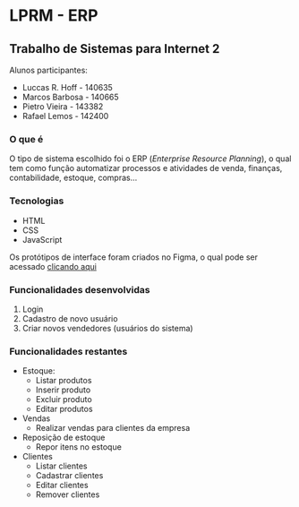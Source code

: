 # LPRM - ERP
## Trabalho de Sistemas para Internet 2
Alunos participantes:
- Luccas R. Hoff - 140635
- Marcos Barbosa - 140665
- Pietro Vieira - 143382
- Rafael Lemos - 142400

### O que é
O tipo de sistema escolhido foi o ERP (*Enterprise Resource Planning*), o qual tem como função automatizar processos e atividades de venda, finanças, contabilidade, estoque, compras...

### Tecnologias
- HTML
- CSS
- JavaScript

Os protótipos de interface foram criados no Figma, o qual pode ser acessado [clicando aqui](https://www.figma.com/file/xt11G5eRqHzFQquJmKjU5s/ERP---SI2?node-id=0%3A1)

### Funcionalidades desenvolvidas
1. Login
2. Cadastro de novo usuário
3. Criar novos vendedores (usuários do sistema)

### Funcionalidades restantes
- Estoque:
  - Listar produtos
  - Inserir produto
  - Excluir produto
  - Editar produtos
- Vendas
  - Realizar vendas para clientes da empresa
- Reposição de estoque
  - Repor itens no estoque
- Clientes
  - Listar clientes
  - Cadastrar clientes
  - Editar clientes
  - Remover clientes
